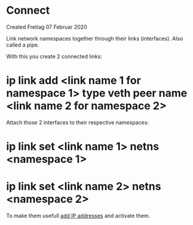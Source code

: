 # Connect
Created Freitag 07 Februar 2020

Link network namespaces together through their links (interfaces). Also called a pipe.

With this you create 2 connected links:
# ip link add <link name 1 for namespace 1> type veth peer name <link name 2 for namespace 2>
Attach those 2 interfaces to their respective namespaces:
# ip link set <link name 1> netns <namespace 1>
# ip link set <link name 2> netns <namespace 2>

To make them usefull [add IP addresses](./Add_IP_addresses.md) and activate them.

